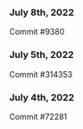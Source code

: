 ### July 8th, 2022

Commit #9380

### July 5th, 2022

Commit #314353


### July 4th, 2022

Commit #72281
